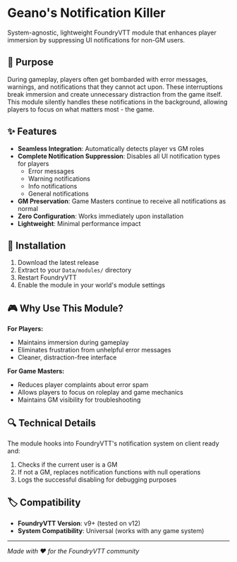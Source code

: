 # Geano's Notification Killer

System-agnostic, lightweight FoundryVTT module that enhances player immersion by suppressing UI notifications for non-GM users.

## 🎯 Purpose

During gameplay, players often get bombarded with error messages, warnings, and notifications that they cannot act upon. These interruptions break immersion and create unnecessary distraction from the game itself. This module silently handles these notifications in the background, allowing players to focus on what matters most - the game.

## ✨ Features

- **Seamless Integration**: Automatically detects player vs GM roles
- **Complete Notification Suppression**: Disables all UI notification types for players
  - Error messages
  - Warning notifications  
  - Info notifications
  - General notifications
- **GM Preservation**: Game Masters continue to receive all notifications as normal
- **Zero Configuration**: Works immediately upon installation
- **Lightweight**: Minimal performance impact

## 🚀 Installation

1. Download the latest release
2. Extract to your `Data/modules/` directory
3. Restart FoundryVTT
4. Enable the module in your world's module settings

## 🎮 Why Use This Module?

**For Players:**
- Maintains immersion during gameplay
- Eliminates frustration from unhelpful error messages
- Cleaner, distraction-free interface

**For Game Masters:**
- Reduces player complaints about error spam
- Allows players to focus on roleplay and game mechanics
- Maintains GM visibility for troubleshooting

## 🔍 Technical Details

The module hooks into FoundryVTT's notification system on client ready and:
1. Checks if the current user is a GM
2. If not a GM, replaces notification functions with null operations
3. Logs the successful disabling for debugging purposes

## 🏷️ Compatibility

- **FoundryVTT Version**: v9+ (tested on v12)
- **System Compatibility**: Universal (works with any game system)

---

*Made with ❤️ for the FoundryVTT community*


